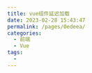 ```yaml
---
title: vue组件延迟加载
date: 2023-02-28 15:43:47
permalink: /pages/0edeea/
categories:
  - 前端
  - Vue
tags:
  - 
---
```

[](https://blog.csdn.net/z470259742/article/details/79580592)
[](https://www.mianshigee.com/project/vue-lazy-render/)
